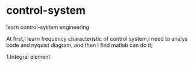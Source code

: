# control-system
learn control-system engineering

At first,I learn frequency characteristic of control system,I need to analys bode and nyquist diagram,
and then I find matlab can do it;

1.Integral element
